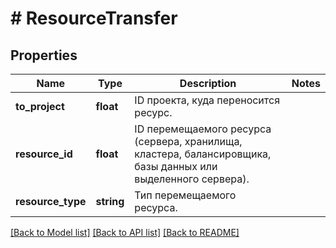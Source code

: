 # # ResourceTransfer

## Properties

Name | Type | Description | Notes
------------ | ------------- | ------------- | -------------
**to_project** | **float** | ID проекта, куда переносится ресурс. |
**resource_id** | **float** | ID перемещаемого ресурса (сервера, хранилища, кластера, балансировщика, базы данных или выделенного сервера). |
**resource_type** | **string** | Тип перемещаемого ресурса. |

[[Back to Model list]](../../README.md#models) [[Back to API list]](../../README.md#endpoints) [[Back to README]](../../README.md)

